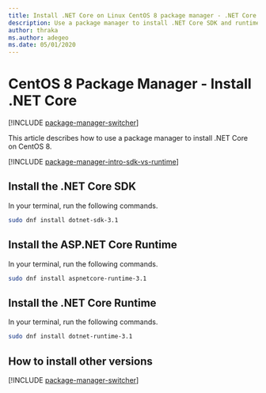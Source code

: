 ```yaml
---
title: Install .NET Core on Linux CentOS 8 package manager - .NET Core
description: Use a package manager to install .NET Core SDK and runtime on CentOS 8.
author: thraka
ms.author: adegeo
ms.date: 05/01/2020
---
```


# CentOS 8 Package Manager - Install .NET Core

[!INCLUDE [package-manager-switcher](includes/package-manager-switcher.md)]

This article describes how to use a package manager to install .NET Core on CentOS 8.

[!INCLUDE [package-manager-intro-sdk-vs-runtime](includes/package-manager-intro-sdk-vs-runtime.md)]

## Install the .NET Core SDK

In your terminal, run the following commands.

```bash
sudo dnf install dotnet-sdk-3.1
```

## Install the ASP.NET Core Runtime

In your terminal, run the following commands.

```bash
sudo dnf install aspnetcore-runtime-3.1
```

## Install the .NET Core Runtime

In your terminal, run the following commands.

```bash
sudo dnf install dotnet-runtime-3.1
```

## How to install other versions

[!INCLUDE [package-manager-switcher](./includes/package-manager-heading-hack-pkgname.md)]
